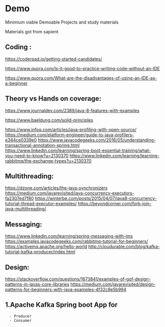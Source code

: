 # Demo
Minimium viable Demoable Projects and study materials

Materials got from sapient

Coding :
-           
https://coderpad.io/getting-started-candidates/

https://www.quora.com/Is-it-good-to-practice-writing-code-without-an-IDE

https://www.quora.com/What-are-the-disadvantages-of-using-an-IDE-as-a-beginner

Theory vs Hands on coverage:
-     
https://www.journaldev.com/2389/java-8-features-with-examples

https://www.baeldung.com/solid-principles

https://www.infoq.com/articles/java-profiling-with-open-source/
https://medium.com/platform-engineer/guide-to-java-profilers-e344ce0339e0
https://www.javacodegeeks.com/2016/05/understanding-transactional-annotation-spring.html
https://www.linkedin.com/learning/spring-boot-essential-training/what-you-need-to-know?u=2130370
https://www.linkedin.com/learning/learning-rabbitmq/the-exchange-types?u=2130370

Multithreading:
-     
https://dzone.com/articles/the-java-synchronizers
https://medium.com/javarevisited/java-concurrency-executors-fa2307ed7f80
https://winterbe.com/posts/2015/04/07/java8-concurrency-tutorial-thread-executor-examples/
https://beyondcorner.com/fork-join-java-multithreading/

Messaging:
-     
https://www.linkedin.com/learning/spring-messaging-with-jms
https://examples.javacodegeeks.com/rabbitmq-tutorial-for-beginners/
https://activemq.apache.org/hello-world
http://cloudurable.com/blog/kafka-tutorial-kafka-producer/index.html

Design:
-     
https://stackoverflow.com/questions/1673841/examples-of-gof-design-patterns-in-javas-core-libraries
https://medium.com/javarevisited/design-patterns-for-beginners-with-java-examples-4f32c8e5b994

## 1.Apache Kafka Spring boot App for
      - Producer
      - Consumer
